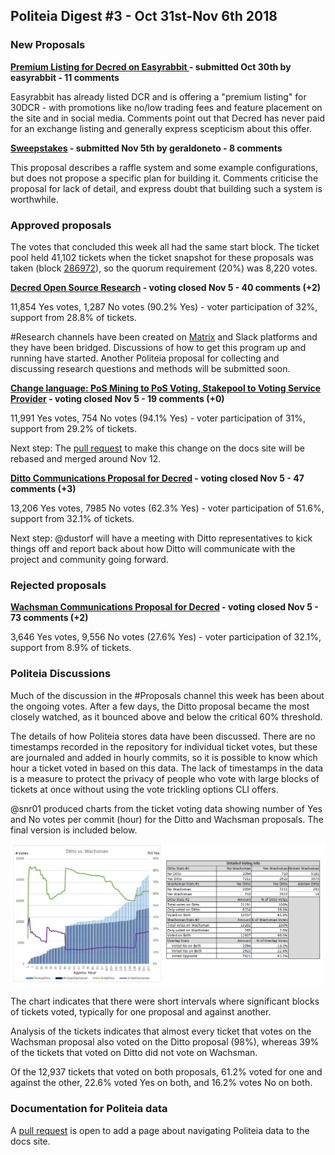 ## Politeia Digest #3 - Oct 31st-Nov 6th 2018

### New Proposals

**[Premium Listing for Decred on Easyrabbit ](https://proposals.decred.org/proposals/34707d34b09c3ebcf0d4aa604e8a08244e8f0f082c0af3f33d85778c93c81434) - submitted Oct 30th by easyrabbit - 11 comments**

Easyrabbit has already listed DCR and is offering a "premium listing" for 30DCR - with promotions like no/low trading fees and feature placement on the site and in social media. Comments point out that Decred has never paid for an exchange listing and generally express scepticism about this offer.

**[Sweepstakes](https://proposals.decred.org/proposals/517ac6598031e17e3e301d41e73a62e4a7c10ee6dafb3dc65fbdd32f550971b0) - submitted Nov 5th by geraldoneto - 8 comments**

This proposal describes a raffle system and some example configurations, but does not propose a specific plan for building it. Comments criticise the proposal for lack of detail, and express doubt that building such a system is worthwhile.

### Approved proposals

The votes that concluded this week all had the same start block. The ticket pool held 41,102 tickets when the ticket snapshot for these proposals was taken (block [286972](https://explorer.dcrdata.org/block/286972)), so the quorum requirement (20%) was 8,220 votes.

**[Decred Open Source Research](https://proposals.decred.org/proposals/c68bb790ba0843980bb9695de4628995e75e0d1f36c992951db49eca7b3b4bcd) - voting closed Nov 5 - 40 comments (+2)**

11,854 Yes votes, 1,287 No votes (90.2% Yes) - voter participation of 32%, support from 28.8% of tickets.

#Research channels have been created on [Matrix](https://matrix.to/#/!vGasNHFXqjoEWUBTIi:decred.org) and Slack platforms and they have been bridged. Discussions of how to get this program up and running have started. Another Politeia proposal for collecting and discussing research questions and methods will be submitted soon.

**[Change language: PoS Mining to PoS Voting, Stakepool to Voting Service Provider](https://proposals.decred.org/proposals/522652954ea7998f3fca95b9c4ca8907820eb785877dcf7fba92307131818c75) - voting closed Nov 5  - 19 comments  (+0)**

11,991 Yes votes, 754 No votes (94.1% Yes) - voter participation of 31%, support from 29.2% of tickets.

Next step: The [pull request](https://github.com/decred/dcrdocs/pull/590) to make this change on the docs site will be rebased and merged around Nov 12.

**[Ditto Communications Proposal for Decred](https://proposals.decred.org/proposals/27f87171d98b7923a1bd2bee6affed929fa2d2a6e178b5c80a9971a92a5c7f50) - voting closed Nov 5 -  47 comments (+3)**

13,206 Yes votes, 7985 No votes (62.3% Yes) - voter participation of 51.6%, support from 32.1% of tickets.

Next step: @dustorf will have a meeting with Ditto representatives to kick things off and report back about how Ditto will communicate with the project and community going forward.

### Rejected proposals

**[Wachsman Communications Proposal for Decred](https://proposals.decred.org/proposals/bc8776180b5ea8f5d19e7d08e9fcc35f0d1e3d16974963e3e5ded65139e7b092) - voting closed Nov 5 - 73 comments (+2)**

3,646 Yes votes, 9,556 No votes (27.6% Yes) - voter participation of 32.1%, support from 8.9% of tickets.

### Politeia Discussions

Much of the discussion in the #Proposals channel this week has been about the ongoing votes. After a few days, the Ditto proposal became the most closely watched, as it bounced above and below the critical 60% threshold.

The details of how Politeia stores data have been discussed. There are no timestamps recorded in the repository for individual ticket votes, but these are journaled and added in hourly commits, so it is possible to know which hour a ticket voted in based on this data. The lack of timestamps in the data is a measure to protect the privacy of people who vote with large blocks of tickets at once without using the vote trickling options CLI offers. 

@snr01 produced charts from the ticket voting data showing number of Yes and No votes per commit (hour) for the Ditto and Wachsman proposals. The final version is included below.

![Chart showing votes over time for the PR proposals, and a table of other stats - by @snr01](/img/issue003/snr01-pr-infographic.png)

The chart indicates that there were short intervals where significant blocks of tickets voted, typically for one proposal and against another. 

Analysis of the tickets indicates that almost every ticket that votes on the Wachsman proposal also voted on the Ditto proposal (98%), whereas 39% of the tickets that voted on Ditto did not vote on Wachsman. 

Of the 12,937 tickets that voted on both proposals, 61.2% voted for one and against the other, 22.6% voted Yes on both, and 16.2% votes No on both.

### Documentation for Politeia data

A [pull request](https://github.com/decred/dcrdocs/pull/679) is open to add a page about navigating Politeia data to the docs site. 
